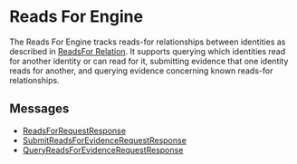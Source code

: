 # Reads For Engine

The Reads For Engine tracks reads-for relationships between identities as described in [ReadsFor Relation](../../architecture-1/abstractions/identity.md#readsfor-relation). It supports querying which identities read for another identity or can read for it, submitting evidence that one identity reads for another, and querying evidence concerning known reads-for relationships.

## Messages

- [ReadsForRequestResponse](./reads-for/reads-for-request-response.md)
- [SubmitReadsForEvidenceRequestResponse](./reads-for/submit-reads-for-evidence-request-response.md)
- [QueryReadsForEvidenceRequestResponse](./reads-for/query-reads-for-evidence-request-response.md)